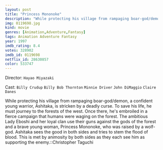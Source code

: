 ```yaml
---
layout: post
title: "Princess Mononoke"
description: "While protecting his village from rampaging boar-god/demon, a confident young warrior, Ashitaka, is stricken by a deadly curse. To save his life, he must journey to the forests of the west. Once there, he's embroiled in a fierce campaign that humans were waging on the forest. The ambitious Lady Eboshi and her loyal clan use their guns against the gods of the forest and a brave young woman, Princess Mononoke, who was raised by a wolf-god. Ashitaka sees the good in both sides and tries to stem the fl.."
img: 0119698.jpg
kind: movie
genres: [Animation,Adventure,Fantasy]
tags: Animation Adventure Fantasy 
year: 1997
imdb_rating: 8.4
votes: 328902
imdb_id: 0119698
netflix_id: 28630857
color: 533747
---
```

Director: `Hayao Miyazaki`  

Cast: `Billy Crudup` `Billy Bob Thornton` `Minnie Driver` `John DiMaggio` `Claire Danes` 

While protecting his village from rampaging boar-god/demon, a confident young warrior, Ashitaka, is stricken by a deadly curse. To save his life, he must journey to the forests of the west. Once there, he's embroiled in a fierce campaign that humans were waging on the forest. The ambitious Lady Eboshi and her loyal clan use their guns against the gods of the forest and a brave young woman, Princess Mononoke, who was raised by a wolf-god. Ashitaka sees the good in both sides and tries to stem the flood of blood. This is met by animosity by both sides as they each see him as supporting the enemy.::Christopher Taguchi